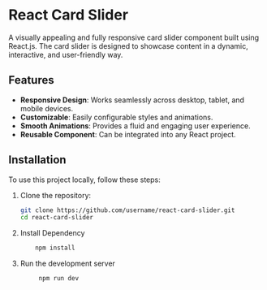 # React Card Slider

A visually appealing and fully responsive card slider component built using React.js. The card slider is designed to showcase content in a dynamic, interactive, and user-friendly way.

## Features

- **Responsive Design**: Works seamlessly across desktop, tablet, and mobile devices.
- **Customizable**: Easily configurable styles and animations.
- **Smooth Animations**: Provides a fluid and engaging user experience.
- **Reusable Component**: Can be integrated into any React project.

## Installation

To use this project locally, follow these steps:

1. Clone the repository:
   ```bash
   git clone https://github.com/username/react-card-slider.git
   cd react-card-slider
2. Install Dependency
    ```bash
        npm install
3. Run the development server
   ```bash
        npm run dev
